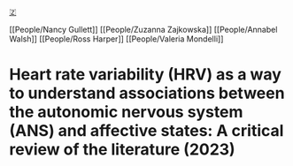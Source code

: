 [🇿](zotero://select/groups/5641742/items/C4J5TFFV)

[[People/Nancy Gullett]] [[People/Zuzanna Zajkowska]] [[People/Annabel Walsh]] [[People/Ross Harper]] [[People/Valeria Mondelli]] 
# Heart rate variability (HRV) as a way to understand associations between the autonomic nervous system (ANS) and affective states: A critical review of the literature (2023)

